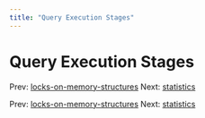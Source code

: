 ```yaml
---
title: "Query Execution Stages"
---
```


# Query Execution Stages

Prev: [locks-on-memory-structures](locks-on-memory-structures.md)
Next: [statistics](statistics.md)

Prev: [locks-on-memory-structures](locks-on-memory-structures.md)
Next: [statistics](statistics.md)
